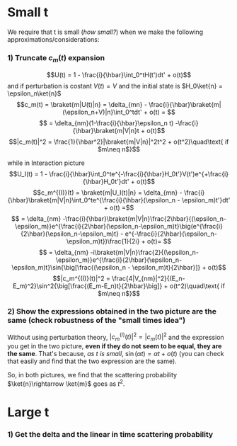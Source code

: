# Small t
We require that t is small (_how small?_) when we make the following approximations/considerations:
### 1) Truncate $c_m(t)$ expansion
$$U(t) = 1 - \frac{i}{\hbar}\int_0^tH(t')dt' + o(t)$$
and if perturbation is costant $V(t) = V$ and the initial state is $H_0\ket{n} = \epsilon_n\ket{n}$
$$c_m(t) = \braket{m|U(t)|n}  = \delta_{mn} - \frac{i}{\hbar}\braket{m|(\epsilon_n+V)|n}\int_0^tdt' + o(t) = $$
$$ = \delta_{nm}(1-\frac{i}{\hbar}\epsilon_n t) -\frac{i}{\hbar}\braket{m|V|n}t + o(t)$$
$$|c_m(t)|^2 = \frac{1}{\hbar^2}|\braket{m|V|n}|^2t^2 + o(t^2)\quad\text{ if $m\neq n$}$$

while in Interaction picture
$$U_I(t) = 1 - \frac{i}{\hbar}\int_0^te^{-\frac{i}{\hbar}H_0t'}V(t')e^{+\frac{i}{\hbar}H_0t'}dt' + o(t)$$
$$c_m^{(I)}(t) = \braket{m|U_I(t)|n} = \delta_{mn} - \frac{i}{\hbar}\braket{m|V|n}\int_0^te^{\frac{i}{\hbar}(\epsilon_n - \epsilon_m)t'}dt' + o(t) =$$
$$ = \delta_{nm} -\frac{i}{\hbar}\braket{m|V|n}\frac{2\hbar}{(\epsilon_n-\epsilon_m)}e^{\frac{i}{2\hbar}(\epsilon_n-\epsilon_m)t}\big(e^{\frac{i}{2\hbar}(\epsilon_n-\epsilon_m)t} - e^{-\frac{i}{2\hbar}(\epsilon_n-\epsilon_m)t})\frac{1}{2i} + o(t)= $$
$$ = \delta_{nm} -i\braket{m|V|n}\frac{2}{(\epsilon_n-\epsilon_m)}e^{\frac{i}{2\hbar}(\epsilon_n-\epsilon_m)t}\sin{\big[\frac{(\epsilon_n - \epsilon_m)t}{2\hbar}]} + o(t)$$
$$|c_m^{(I)}(t)|^2 = \frac{4|V_{nm}|^2}{(E_n-E_m)^2}\sin^2{\big[\frac{(E_m-E_n)t}{2\hbar}\big]} + o(t^2)\quad\text{ if $m\neq n$}$$

### 2) Show the expressions obtained in the two picture are the same (check robustness of the "small times idea")
Without using perturbation theory, $|c_m^{(I)}(t)|^2 = |c_m(t)|^2$ and the expression you get in the two picture, **even if they do not seem to be equal, they are the same**. That's because, _as $t$ is small_, $\sin(\alpha t) = \alpha t + o(t)$ (you can check that easily and find that the two expression are the same).

So, in both pictures, we find that the scattering probability $\ket{n}\rightarrow \ket{m}$ goes as $t^2$.

# Large t
### 1) Get the delta and the linear in time scattering probability


